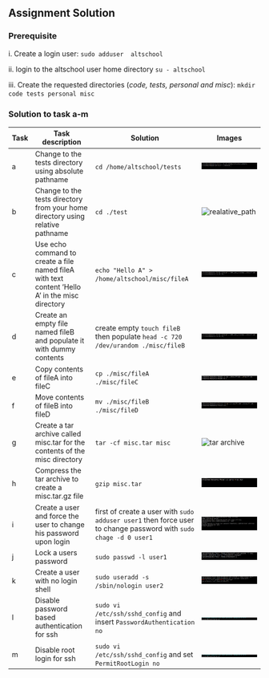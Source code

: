 ## Assignment Solution

### Prerequisite

i. Create a login user: `sudo adduser  altschool`

ii. login to the altschool user home directory `su - altschool`

iii. Create the requested directories (_code, tests, personal and misc_): `mkdir code tests personal misc`

### Solution to task a-m

| Task  | Task description | Solution | Images |
|-------|------------------|------------|------|
|a      | Change to the tests directory using absolute pathname | `cd /home/altschool/tests` | ![change_dir](./assets/absolute_path.png) |
|b      | Change to the tests directory from your home directory using relative pathname | `cd ./test` | ![realative_path](./assets/realative_path.png) |
|c      | Use echo command to create a file named fileA with text content ‘Hello A’ in the misc directory | `echo "Hello A" > /home/altschool/misc/fileA` | ![echo](./assets/echo_command.png) |
|d      | Create an empty file named fileB and populate it with dummy contents |create empty `touch fileB` then populate `head -c 720 /dev/urandom ./misc/fileB` | ![dummy](./assets/dummy.png) |
|e      | Copy contents of fileA into fileC               | `cp ./misc/fileA ./misc/fileC` | ![copy](./assets/copy_content.png) |
|f      | Move contents of fileB into fileD | `mv ./misc/fileB ./misc/fileD`  | ![move](./assets/move_content.png) |
|g      | Create a tar archive called misc.tar for the contents of the misc directory | `tar -cf misc.tar misc` | ![tar archive](./assets/tar_archive) |
|h      | Compress the tar archive to create a misc.tar.gz file | `gzip misc.tar` | ![tar.gz](./assets/gzip.png) |
|i      | Create a user and force the user to change his password upon login | first of create a user with `sudo adduser user1` then force user to change password with `sudo chage -d 0 user1` | ![admin enforce](./assets/admin_enforced.png) |
|j      | Lock a users password | `sudo passwd -l user1` | ![lock users password](./assets/lock_user_passwd.png) |
|k      | Create a user with no login shell | `sudo useradd -s /sbin/nologin user2` | ![no login](./assets/nologin_shell.png) |
|l      | Disable password based authentication for ssh | `sudo vi /etc/ssh/sshd_config` and  insert `PasswordAuthentication no` | ![disable PasswordAuthentication](./assets/disable_passAuth.png) |
|m      | Disable root login for ssh | `sudo vi /etc/ssh/sshd_config` and set `PermitRootLogin no`  | ![diable root login](./assets/disable_passAuth.png) |
